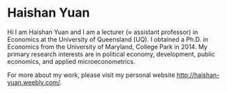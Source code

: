 # Haishan Yuan

Hi I am Haishan Yuan and I am a lecturer (≈ assistant professor) in Economics at the University of Queensland (UQ). I obtained a Ph.D. in Economics from the University of Maryland, College Park in 2014. My primary research interests are in political economy, development, public economics, and applied microeconometrics.

For more about my work, please visit my personal website http://haishan-yuan.weebly.com/.
